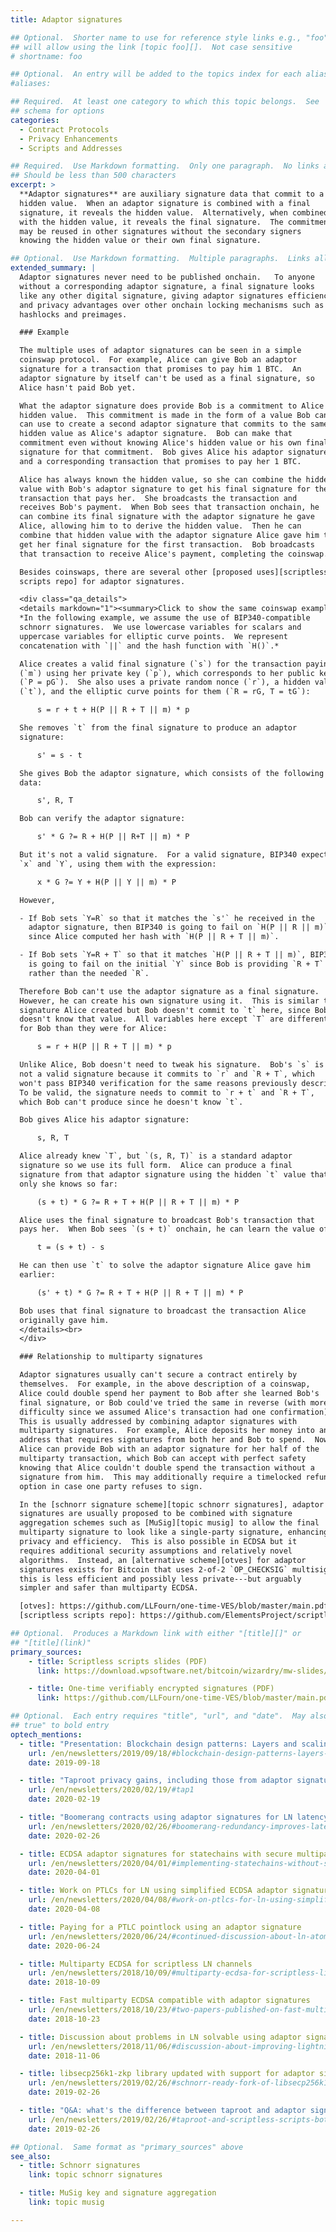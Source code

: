 ```yaml
---
title: Adaptor signatures

## Optional.  Shorter name to use for reference style links e.g., "foo"
## will allow using the link [topic foo][].  Not case sensitive
# shortname: foo

## Optional.  An entry will be added to the topics index for each alias
#aliases:

## Required.  At least one category to which this topic belongs.  See
## schema for options
categories:
  - Contract Protocols
  - Privacy Enhancements
  - Scripts and Addresses

## Required.  Use Markdown formatting.  Only one paragraph.  No links allowed.
## Should be less than 500 characters
excerpt: >
  **Adaptor signatures** are auxiliary signature data that commit to a a
  hidden value.  When an adaptor signature is combined with a final
  signature, it reveals the hidden value.  Alternatively, when combined
  with the hidden value, it reveals the final signature.  The commitment
  may be reused in other signatures without the secondary signers
  knowing the hidden value or their own final signature.

## Optional.  Use Markdown formatting.  Multiple paragraphs.  Links allowed.
extended_summary: |
  Adaptor signatures never need to be published onchain.   To anyone
  without a corresponding adaptor signature, a final signature looks
  like any other digital signature, giving adaptor signatures efficiency
  and privacy advantages over other onchain locking mechanisms such as
  hashlocks and preimages.

  ### Example

  The multiple uses of adaptor signatures can be seen in a simple
  coinswap protocol.  For example, Alice can give Bob an adaptor
  signature for a transaction that promises to pay him 1 BTC.  An
  adaptor signature by itself can't be used as a final signature, so
  Alice hasn't paid Bob yet.

  What the adaptor signature does provide Bob is a commitment to Alice's
  hidden value.  This commitment is made in the form of a value Bob can
  can use to create a second adaptor signature that commits to the same
  hidden value as Alice's adaptor signature.  Bob can make that
  commitment even without knowing Alice's hidden value or his own final
  signature for that commitment.  Bob gives Alice his adaptor signature
  and a corresponding transaction that promises to pay her 1 BTC.

  Alice has always known the hidden value, so she can combine the hidden
  value with Bob's adaptor signature to get his final signature for the
  transaction that pays her.  She broadcasts the transaction and
  receives Bob's payment.  When Bob sees that transaction onchain, he
  can combine its final signature with the adaptor signature he gave
  Alice, allowing him to to derive the hidden value.  Then he can
  combine that hidden value with the adaptor signature Alice gave him to
  get her final signature for the first transaction.  Bob broadcasts
  that transaction to receive Alice's payment, completing the coinswap.

  Besides coinswaps, there are several other [proposed uses][scriptless
  scripts repo] for adaptor signatures.

  <div class="qa_details">
  <details markdown="1"><summary>Click to show the same coinswap example in mathematical terms</summary>
  *In the following example, we assume the use of BIP340-compatible
  schnorr signatures.  We use lowercase variables for scalars and
  uppercase variables for elliptic curve points.  We represent
  concatenation with `||` and the hash function with `H()`.*

  Alice creates a valid final signature (`s`) for the transaction paying Bob
  (`m`) using her private key (`p`), which corresponds to her public key
  (`P = pG`).  She also uses a private random nonce (`r`), a hidden value
  (`t`), and the elliptic curve points for them (`R = rG, T = tG`):

      s = r + t + H(P || R + T || m) * p

  She removes `t` from the final signature to produce an adaptor
  signature:

      s' = s - t

  She gives Bob the adaptor signature, which consists of the following
  data:

      s', R, T

  Bob can verify the adaptor signature:

      s' * G ?= R + H(P || R+T || m) * P

  But it's not a valid signature.  For a valid signature, BIP340 expects
  `x` and `Y`, using them with the expression:

      x * G ?= Y + H(P || Y || m) * P

  However,

  - If Bob sets `Y=R` so that it matches the `s'` he received in the
    adaptor signature, then BIP340 is going to fail on `H(P || R || m)`
    since Alice computed her hash with `H(P || R + T || m)`.

  - If Bob sets `Y=R + T` so that it matches `H(P || R + T || m)`, BIP340
    is going to fail on the initial `Y` since Bob is providing `R + T`
    rather than the needed `R`.

  Therefore Bob can't use the adaptor signature as a final signature.
  However, he can create his own signature using it.  This is similar to
  signature Alice created but Bob doesn't commit to `t` here, since Bob
  doesn't know that value.  All variables here except `T` are different
  for Bob than they were for Alice:

      s = r + H(P || R + T || m) * p

  Unlike Alice, Bob doesn't need to tweak his signature.  Bob's `s` is
  not a valid signature because it commits to `r` and `R + T`, which
  won't pass BIP340 verification for the same reasons previously described.
  To be valid, the signature needs to commit to `r + t` and `R + T`,
  which Bob can't produce since he doesn't know `t`.

  Bob gives Alice his adaptor signature:

      s, R, T

  Alice already knew `T`, but `(s, R, T)` is a standard adaptor
  signature so we use its full form.  Alice can produce a final
  signature from that adaptor signature using the hidden `t` value that
  only she knows so far:

      (s + t) * G ?= R + T + H(P || R + T || m) * P

  Alice uses the final signature to broadcast Bob's transaction that
  pays her.  When Bob sees `(s + t)` onchain, he can learn the value of `t`:

      t = (s + t) - s

  He can then use `t` to solve the adaptor signature Alice gave him
  earlier:

      (s' + t) * G ?= R + T + H(P || R + T || m) * P

  Bob uses that final signature to broadcast the transaction Alice
  originally gave him.
  </details><br>
  </div>

  ### Relationship to multiparty signatures

  Adaptor signatures usually can't secure a contract entirely by
  themselves.  For example, in the above description of a coinswap,
  Alice could double spend her payment to Bob after she learned Bob's
  final signature, or Bob could've tried the same in reverse (with more
  difficulty since we assumed Alice's transaction had one confirmation).
  This is usually addressed by combining adaptor signatures with
  multiparty signatures.  For example, Alice deposits her money into an
  address that requires signatures from both her and Bob to spend.  Now
  Alice can provide Bob with an adaptor signature for her half of the
  multiparty transaction, which Bob can accept with perfect safety
  knowing that Alice couldn't double spend the transaction without a
  signature from him.  This may additionally require a timelocked refund
  option in case one party refuses to sign.

  In the [schnorr signature scheme][topic schnorr signatures], adaptor
  signatures are usually proposed to be combined with signature
  aggregation schemes such as [MuSig][topic musig] to allow the final
  multiparty signature to look like a single-party signature, enhancing
  privacy and efficiency.  This is also possible in ECDSA but it
  requires additional security assumptions and relatively novel
  algorithms.  Instead, an [alternative scheme][otves] for adaptor
  signatures exists for Bitcoin that uses 2-of-2 `OP_CHECKSIG` multisig;
  this is less efficient and possibly less private---but arguably
  simpler and safer than multiparty ECDSA.

  [otves]: https://github.com/LLFourn/one-time-VES/blob/master/main.pdf
  [scriptless scripts repo]: https://github.com/ElementsProject/scriptless-scripts

## Optional.  Produces a Markdown link with either "[title][]" or
## "[title](link)"
primary_sources:
    - title: Scriptless scripts slides (PDF)
      link: https://download.wpsoftware.net/bitcoin/wizardry/mw-slides/2017-05-milan-meetup/slides.pdf

    - title: One-time verifiably encrypted signatures (PDF)
      link: https://github.com/LLFourn/one-time-VES/blob/master/main.pdf

## Optional.  Each entry requires "title", "url", and "date".  May also use "feature:
## true" to bold entry
optech_mentions:
  - title: "Presentation: Blockchain design patterns: Layers and scaling approaches"
    url: /en/newsletters/2019/09/18/#blockchain-design-patterns-layers-and-scaling-approaches
    date: 2019-09-18

  - title: "Taproot privacy gains, including those from adaptor signatures"
    url: /en/newsletters/2020/02/19/#tap1
    date: 2020-02-19

  - title: "Boomerang contracts using adaptor signatures for LN latency & throughput"
    url: /en/newsletters/2020/02/26/#boomerang-redundancy-improves-latency-and-throughput-in-payment-channel-networks
    date: 2020-02-26

  - title: ECDSA adaptor signatures for statechains with secure multiparty computation
    url: /en/newsletters/2020/04/01/#implementing-statechains-without-schnorr-or-eltoo
    date: 2020-04-01

  - title: Work on PTLCs for LN using simplified ECDSA adaptor signatures
    url: /en/newsletters/2020/04/08/#work-on-ptlcs-for-ln-using-simplified-ecdsa-adaptor-signatures
    date: 2020-04-08

  - title: Paying for a PTLC pointlock using an adaptor signature
    url: /en/newsletters/2020/06/24/#continued-discussion-about-ln-atomicity-attack
    date: 2020-06-24

  - title: Multiparty ECDSA for scriptless LN channels
    url: /en/newsletters/2018/10/09/#multiparty-ecdsa-for-scriptless-lightning-network-payment-channels
    date: 2018-10-09

  - title: Fast multiparty ECDSA compatible with adaptor signatures
    url: /en/newsletters/2018/10/23/#two-papers-published-on-fast-multiparty-ecdsa
    date: 2018-10-23

  - title: Discussion about problems in LN solvable using adaptor signatures
    url: /en/newsletters/2018/11/06/#discussion-about-improving-lightning-payments
    date: 2018-11-06

  - title: libsecp256k1-zkp library updated with support for adaptor signatures
    url: /en/newsletters/2019/02/26/#schnorr-ready-fork-of-libsecp256k1-available
    date: 2019-02-26

  - title: "Q&A: what's the difference between taproot and adaptor signatures?"
    url: /en/newsletters/2019/02/26/#taproot-and-scriptless-scripts-both-use-schnorr-but-how-are-they-different
    date: 2019-02-26

## Optional.  Same format as "primary_sources" above
see_also:
  - title: Schnorr signatures
    link: topic schnorr signatures

  - title: MuSig key and signature aggregation
    link: topic musig

---
```

